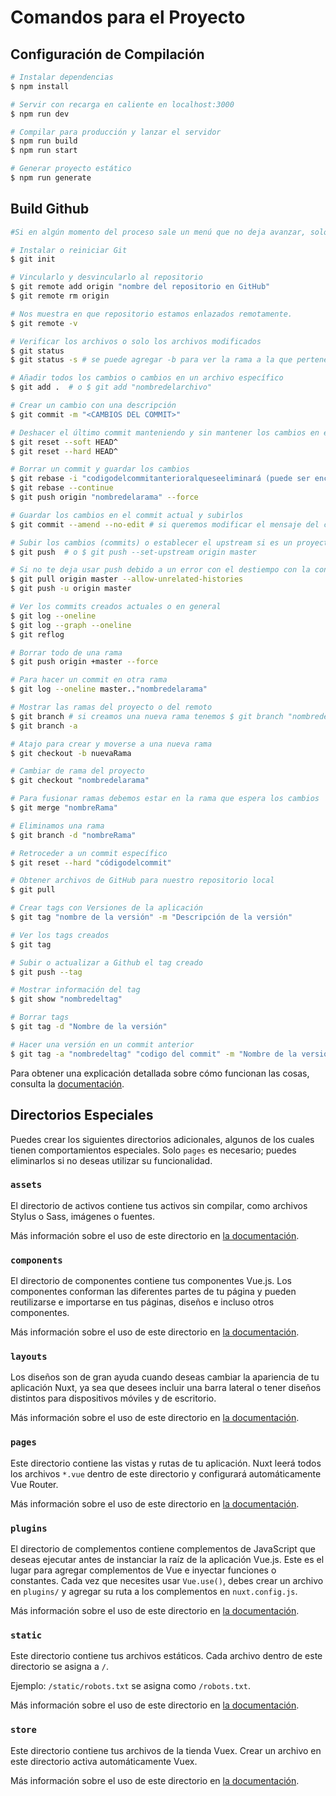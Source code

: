 # Comandos para el Proyecto

## Configuración de Compilación

```bash
# Instalar dependencias
$ npm install

# Servir con recarga en caliente en localhost:3000
$ npm run dev

# Compilar para producción y lanzar el servidor
$ npm run build
$ npm run start

# Generar proyecto estático
$ npm run generate
```

## Build Github
```bash
#Si en algún momento del proceso sale un menú que no deja avanzar, solo se debe poner :q para salir

# Instalar o reiniciar Git
$ git init

# Vincularlo y desvincularlo al repositorio
$ git remote add origin "nombre del repositorio en GitHub"
$ git remote rm origin

# Nos muestra en que repositorio estamos enlazados remotamente.
$ git remote -v

# Verificar los archivos o solo los archivos modificados
$ git status
$ git status -s # se puede agregar -b para ver la rama a la que pertenece

# Añadir todos los cambios o cambios en un archivo específico
$ git add .  # o $ git add "nombredelarchivo"

# Crear un cambio con una descripción
$ git commit -m "<CAMBIOS DEL COMMIT>"

# Deshacer el último commit manteniendo y sin mantener los cambios en el área de preparación
$ git reset --soft HEAD^
$ git reset --hard HEAD^

# Borrar un commit y guardar los cambios
$ git rebase -i "codigodelcommitanterioralqueseeliminará (puede ser encontrado en github mismo)" #o con cabezas HEAD@{"número"}
$ git rebase --continue
$ git push origin "nombredelarama" --force

# Guardar los cambios en el commit actual y subirlos
$ git commit --amend --no-edit # si queremos modificar el mensaje del commit solo ponemos $ git commit --amend -m "descripción"

# Subir los cambios (commits) o establecer el upstream si es un proyecto nuevo
$ git push  # o $ git push --set-upstream origin master

# Si no te deja usar push debido a un error con el destiempo con la contraparte remota, se hacen estos dos comandos
$ git pull origin master --allow-unrelated-histories
$ git push -u origin master

# Ver los commits creados actuales o en general
$ git log --oneline 
$ git log --graph --oneline
$ git reflog

# Borrar todo de una rama
$ git push origin +master --force

# Para hacer un commit en otra rama 
$ git log --oneline master.."nombredelarama"

# Mostrar las ramas del proyecto o del remoto
$ git branch # si creamos una nueva rama tenemos $ git branch "nombredelanuevarama"
$ git branch -a

# Atajo para crear y moverse a una nueva rama
$ git checkout -b nuevaRama

# Cambiar de rama del proyecto
$ git checkout "nombredelarama"

# Para fusionar ramas debemos estar en la rama que espera los cambios
$ git merge "nombreRama"

# Eliminamos una rama
$ git branch -d "nombreRama"

# Retroceder a un commit específico
$ git reset --hard "códigodelcommit"

# Obtener archivos de GitHub para nuestro repositorio local
$ git pull

# Crear tags con Versiones de la aplicación
$ git tag "nombre de la versión" -m "Descripción de la versión"

# Ver los tags creados
$ git tag

# Subir o actualizar a Github el tag creado
$ git push --tag 

# Mostrar información del tag
$ git show "nombredeltag"

# Borrar tags
$ git tag -d "Nombre de la versión"

# Hacer una versión en un commit anterior
$ git tag -a "nombredeltag" "codigo del commit" -m "Nombre de la versión"

```

Para obtener una explicación detallada sobre cómo funcionan las cosas, consulta la [documentación](https://nuxtjs.org).

## Directorios Especiales

Puedes crear los siguientes directorios adicionales, algunos de los cuales tienen comportamientos especiales. Solo `pages` es necesario; puedes eliminarlos si no deseas utilizar su funcionalidad.

### `assets`

El directorio de activos contiene tus activos sin compilar, como archivos Stylus o Sass, imágenes o fuentes.

Más información sobre el uso de este directorio en [la documentación](https://nuxtjs.org/docs/2.x/directory-structure/assets).

### `components`

El directorio de componentes contiene tus componentes Vue.js. Los componentes conforman las diferentes partes de tu página y pueden reutilizarse e importarse en tus páginas, diseños e incluso otros componentes.

Más información sobre el uso de este directorio en [la documentación](https://nuxtjs.org/docs/2.x/directory-structure/components).

### `layouts`

Los diseños son de gran ayuda cuando deseas cambiar la apariencia de tu aplicación Nuxt, ya sea que desees incluir una barra lateral o tener diseños distintos para dispositivos móviles y de escritorio.

Más información sobre el uso de este directorio en [la documentación](https://nuxtjs.org/docs/2.x/directory-structure/layouts).

### `pages`

Este directorio contiene las vistas y rutas de tu aplicación. Nuxt leerá todos los archivos `*.vue` dentro de este directorio y configurará automáticamente Vue Router.

Más información sobre el uso de este directorio en [la documentación](https://nuxtjs.org/docs/2.x/get-started/routing).

### `plugins`

El directorio de complementos contiene complementos de JavaScript que deseas ejecutar antes de instanciar la raíz de la aplicación Vue.js. Este es el lugar para agregar complementos de Vue e inyectar funciones o constantes. Cada vez que necesites usar `Vue.use()`, debes crear un archivo en `plugins/` y agregar su ruta a los complementos en `nuxt.config.js`.

Más información sobre el uso de este directorio en [la documentación](https://nuxtjs.org/docs/2.x/directory-structure/plugins).

### `static`

Este directorio contiene tus archivos estáticos. Cada archivo dentro de este directorio se asigna a `/`.

Ejemplo: `/static/robots.txt` se asigna como `/robots.txt`.

Más información sobre el uso de este directorio en [la documentación](https://nuxtjs.org/docs/2.x/directory-structure/static).

### `store`

Este directorio contiene tus archivos de la tienda Vuex. Crear un archivo en este directorio activa automáticamente Vuex.

Más información sobre el uso de este directorio en [la documentación](https://nuxtjs.org/docs/2.x/directory-structure/store).